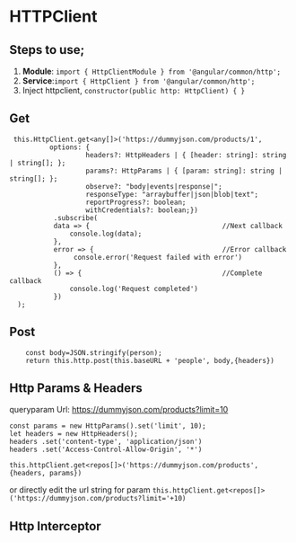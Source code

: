 # HTTPClient

## Steps to use;
1. **Module**: ```import { HttpClientModule } from '@angular/common/http';```  
2. **Service**:```import { HttpClient } from '@angular/common/http';```
3. Inject httpclient, ```constructor(public http: HttpClient) { }```


## Get
```
 this.HttpClient.get<any[]>('https://dummyjson.com/products/1',
          options: {
                   headers?: HttpHeaders | { [header: string]: string | string[]; };
                   params?: HttpParams | { [param: string]: string | string[]; };
                   observe?: "body|events|response|";
                   responseType: "arraybuffer|json|blob|text";
                   reportProgress?: boolean; 
                   withCredentials?: boolean;})
           .subscribe(
           data => {                                 //Next callback
               console.log(data);
           },
           error => {                                //Error callback
                console.error('Request failed with error')    
           },
           () => {                                   //Complete callback
               console.log('Request completed')
           })
  );
```
## Post
```
    const body=JSON.stringify(person);
    return this.http.post(this.baseURL + 'people', body,{headers})
```

## Http Params & Headers
queryparam Url: https://dummyjson.com/products?limit=10  
```
const params = new HttpParams().set('limit', 10);
let headers = new HttpHeaders();
headers .set('content-type', 'application/json')
headers .set('Access-Control-Allow-Origin', '*')

this.httpClient.get<repos[]>('https://dummyjson.com/products',{headers, params})
```
or directly edit the url string for param 
```this.httpClient.get<repos[]>('https://dummyjson.com/products?limit='+10)```  

## Http Interceptor
